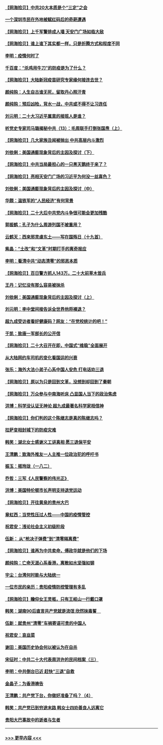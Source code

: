#### [【网海拾贝】中共20大本质是个“三定”之会](../pages/nsc993/n13843708.md?t=10131350) 
#### [一个深圳市民在外地被赋红码后的奇葩遭遇](../pages/nsc993/n13843303.md?t=10131350) 
#### [【网海拾贝】上千军警排成人墙 天安门广场如临大敌](../pages/nsc993/n13842741.md?t=10131350) 
#### [【网海拾贝】谁上谁下其实都一样，只是折腾方式和程度不同](../pages/nsc993/n13841688.md?t=10131350) 
#### [李明：疫情何时了](../pages/nsc993/n13841552.md?t=10131350) 
#### [千百度：“杀鸡用牛刀”的防疫是为了什么？](../pages/nsc993/n13841280.md?t=10131350) 
#### [【网海拾贝】大陆新冠疫苗研究专家缘何接连去世？](../pages/nsc993/n13840897.md?t=10131350) 
#### [颜纯钩：人生自古谁无死，留取丹心照汗青](../pages/nsc993/n13840525.md?t=10131350) 
#### [颜纯钩：预后凶险，背水一战，中共或不得不让习连任](../pages/nsc993/n13840503.md?t=10131350) 
#### [刘元明：二十大习近平属意的接班人是谁？](../pages/nsc993/n13840433.md?t=10131350) 
#### [听党史专家司马璐揭秘中共（13）：毛周联手打倒张国焘（上）](../pages/nsc993/n13839929.md?t=10131350) 
#### [【网海拾贝】几大家族丑闻被抛出 中共高层内斗激烈](../pages/nsc993/n13839902.md?t=10131350) 
#### [刘依俐：美国通膨现象背后的主因及探讨（下）](../pages/nsc993/n13839273.md?t=10131350) 
#### [【网海拾贝】中共当局最担心的一只黑天鹅终于来了？](../pages/nsc993/n13838947.md?t=10131350) 
#### [【网海拾贝】亮相天安门广场的习近平为何没一丝喜色？](../pages/nsc993/n13838591.md?t=10131350) 
#### [刘依俐：美国通膨现象背后的主因及探讨（中）](../pages/nsc993/n13838520.md?t=10131350) 
#### [华颇：温铁军的“人民经济”有何背景](../pages/nsc993/n13838276.md?t=10131350) 
#### [【网海拾贝】二十大后中共党内斗争很可能会更加残酷](../pages/nsc993/n13837774.md?t=10131350) 
#### [郭振鹤：孔子为什么周游列国不被重用？](../pages/nsc993/n13837726.md?t=10131350) 
#### [云鹤天：西来邪灵虐东土——写在国殇日（十九首）](../pages/nsc993/n13837707.md?t=10131350) 
#### [紫晶：“土改”和“文革”时期打手的离奇报应](../pages/nsc993/n13837632.md?t=10131350) 
#### [李明：看清中共“动态清零”的邪恶本质](../pages/nsc993/n13837504.md?t=10131350) 
#### [【网海拾贝】百日警方抓人143万，二十大前草木皆兵](../pages/nsc993/n13837138.md?t=10131350) 
#### [王丹：记忆没有那么容易被抹杀](../pages/nsc993/n13837054.md?t=10131350) 
#### [刘依俐：美国通膨现象背后的主因及探讨（上）](../pages/nsc993/n13836940.md?t=10131350) 
#### [刘元明：李中堂间接告诉全世界他将裸退？](../pages/nsc993/n13836840.md?t=10131350) 
#### [超九成受访者看好健康码？网友：“在党校统计的吧！”](../pages/nsc993/n13836617.md?t=10131350) 
#### [于凯：致唐一军部长的公开信](../pages/nsc993/n13836331.md?t=10131350) 
#### [【网海拾贝】二十大召开在即，中国式“维稳”全面展开](../pages/nsc993/n13836321.md?t=10131350) 
#### [从大陆网约车司机的变化看国运的兴衰](../pages/nsc993/n13835978.md?t=10131350) 
#### [张乐：海外大法小弟子心系中国人安危 打电话劝三退](../pages/nsc993/n13835091.md?t=10131350) 
#### [【网海拾贝】原以为只是回到文革，没想到却回到了秦朝](../pages/nsc993/n13835064.md?t=10131350) 
#### [【网海拾贝】万众参与中南海听床 凸显国人当下的政治焦虑](../pages/nsc993/n13834381.md?t=10131350) 
#### [洪博：科学没认证无神论 超九成最著名科学家相信神](../pages/nsc993/n13834361.md?t=10131350) 
#### [【网海拾贝】你们判的这个陈继志是真的陈继志吗？](../pages/nsc993/n13833607.md?t=10131350) 
#### [拉萨变相封城下的防疫灾难](../pages/nsc993/n13833337.md?t=10131350) 
#### [韩笑：湖北女士感谢义工讲真相 愿三退保平安](../pages/nsc993/n13832835.md?t=10131350) 
#### [王清鹏：致海外推友一人主推一位政治犯的呼吁书](../pages/nsc993/n13832875.md?t=10131350) 
#### [振玉：摇玲珑（一八二）](../pages/nsc993/n13832831.md?t=10131350) 
#### [乔哲：三写《人民警察的伟光正》](../pages/nsc993/n13832814.md?t=10131350) 
#### [洪博：美国特伦顿市长声明支持退党运动](../pages/nsc993/n13832756.md?t=10131350) 
#### [【网海拾贝】开往黄泉的贵州大巴](../pages/nsc993/n13832773.md?t=10131350) 
#### [章虹西：当党性压过人性——中国的疫情管控](../pages/nsc993/n13832646.md?t=10131350) 
#### [祝君安：浅论社会主义初级阶段](../pages/nsc993/n13832635.md?t=10131350) 
#### [伍新： 从“枪决子弹费”到“清零隔离费”](../pages/nsc993/n13832340.md?t=10131350) 
#### [【网海拾贝】谁再为中共卖命，傅政华就是他们的下场](../pages/nsc993/n13832159.md?t=10131350) 
#### [颜纯钩：亡命天涯心系香港，离散如水坚强如钢](../pages/nsc993/n13831835.md?t=10131350) 
#### [宇尘：台湾何时能与大陆统一](../pages/nsc993/n13831781.md?t=10131350) 
#### [一位市民的亲历：贵阳疫情防控管理有多乱](../pages/nsc993/n13831721.md?t=10131350) 
#### [【网海拾贝】瞻仰女王灵柩，只有王岐山一行戴口罩](../pages/nsc993/n13831089.md?t=10131350) 
#### [韩笑：湖南90后直言共产党就是流氓 欣然抹毒誓　](../pages/nsc993/n13831066.md?t=10131350) 
#### [伍新：就贵州“清零”车祸寄语可贵的中国人](../pages/nsc993/n13831052.md?t=10131350) 
#### [祝君安：哀韭菜](../pages/nsc993/n13831046.md?t=10131350) 
#### [谢田：美国历史协会何以被认为在自杀](../pages/nsc993/n13830975.md?t=10131350) 
#### [宋征时：中共二十大代表周洪许的民间档案（三）](../pages/nsc993/n13830725.md?t=10131350) 
#### [李明：中共倒台已近 赶快“三退”自救](../pages/nsc993/n13830258.md?t=10131350) 
#### [金晶子：为香港祷告](../pages/nsc993/n13830233.md?t=10131350) 
#### [王清鹏：共产党下台，你做好准备了吗？（4）](../pages/nsc993/n13830155.md?t=10131350) 
#### [韩笑：共产党已到穷途末路 韩女士四劝善良人远离它](../pages/nsc993/n13829505.md?t=10131350) 
#### [贵阳大巴事故中的逝者与生者](../pages/nsc993/n13829479.md?t=10131350) 

----
#### [ >>> 更早内容 <<< ](../indexes/nsc993-earlier.md)
